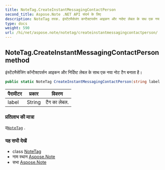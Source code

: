 ```yaml
---
title: NoteTag.CreateInstantMessagingContactPerson
second_title: Aspose.Note .NET API संदर्भ के लिए
description: NoteTag तरक. इंस्टेंटमैसेजंग कन्टैक्टपर्सन आइकन और नर्दष्ट लेबल के सथ एक नय नट टैग बनत है
type: docs
weight: 590
url: /hi/net/aspose.note/notetag/createinstantmessagingcontactperson/
---
```

## NoteTag.CreateInstantMessagingContactPerson method

इंस्टेंटमैसेजिंग कॉन्टैक्टपर्सन आइकन और निर्दिष्ट लेबल के साथ एक नया नोट टैग बनाता है।

```csharp
public static NoteTag CreateInstantMessagingContactPerson(string label = "")
```

| पैरामीटर | प्रकार | विवरण |
| --- | --- | --- |
| label | String | टैग का लेबल. |

### प्रतिलाभ की मात्रा

द[`NoteTag`](../) .

### यह सभी देखें

* class [NoteTag](../)
* नाम स्थान [Aspose.Note](../../notetag/)
* सभा [Aspose.Note](../../../)


